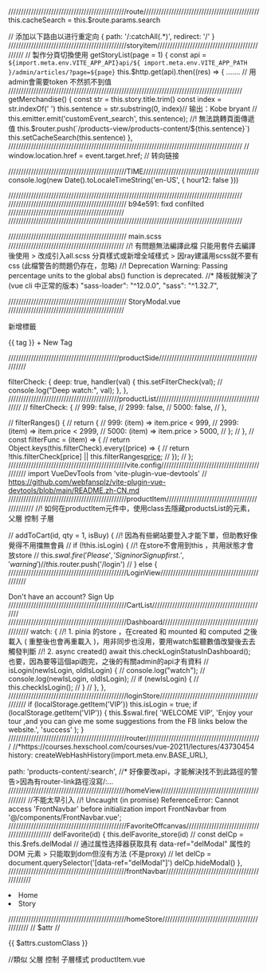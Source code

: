 ///////////////////////////////////////////////route//////////////////////////////////////////////
this.cacheSearch = this.$route.params.search

// 添加以下路由以进行重定向
{
path: '/:catchAll(.\*)',
redirect: '/'
}
///////////////////////////////////////////////storyitem//////////////////////////////////////////////
// 製作分頁切換使用
getStoryList(page = 1) {
const api = `${import.meta.env.VITE_APP_API}api/${
        import.meta.env.VITE_APP_PATH
      }/admin/articles/?page=${page}`
this.$http.get(api).then((res) => { .......
// 用admin會需要token 不然抓不到值
 /////////////////////////////////////////////////////////////////////////////////////////////
     getMerchandise() {
      const str = this.story.title.trim()
      const index = str.indexOf(' ')
      this.sentence = str.substring(0, index)// 输出：Kobe bryant
      // this.emitter.emit('customEvent_search', this.sentence); //! 無法跳轉頁面傳遞值
      this.$router.push(`/products-view/products-content/${this.sentence}`)
this.setCacheSearch(this.sentence)
},
/////////////////////////////////////////////////////////////////////////////////////////////
// window.location.href = event.target.href; // 转向链接

///////////////////////////////////////////////TIME//////////////////////////////////////////////
console.log(new Date().toLocaleTimeString('en-US', { hour12: false }))

/////////////////////////////////////////////////////////////////////////////////////////////
/////////////////////////////////////////////// b94e591: fixd confilted //////////////////////////////////////////////
/////////////////////////////////////////////////////////////////////////////////////////////

/////////////////////////////////////////////// main.scss //////////////////////////////////////////////
//! 有問題無法編譯此檔 只能用套件去編譯後使用 > 改成引入all.scss 分頁樣式或新增全域樣式 > 因ray建議用scss就不要有css (此檔警告的問題仍存在，忽略)
//! Deprecation Warning: Passing percentage units to the global abs() function is deprecated.
//\* 降板就解決了(vue cli 中正常的版本) "sass-loader": "^12.0.0", "sass": "^1.32.7",

/////////////////////////////////////////////// StoryModal.vue //////////////////////////////////////////////
<div class="d-flex flex-column flex-md-row gap-1">
<p>新增標籤</p>
<el-tag
v-for="tag in dynamicTags"
:key="tag"
class="mx-1"
closable
:disable-transitions="false"
@close="handleClose(tag)" >
{{ tag }}
</el-tag>
<el-input
v-if="inputVisible"
ref="InputRef"
v-model="inputValue"
class="ms-1"
style="width: 100px"
size="small"
@keyup.enter="handleInputConfirm"
@blur="handleInputConfirm"
/>
<el-button
v-else
class="button-new-tag ml-1"
size="small"
@click.stop="showInput" > + New Tag
</el-button>
</div>

////////////////////////////////////////////productSide//////////////////////////////////////////////

<!-- <div>
  <label>
    <input type="checkbox" v-model="filterCheck['999']" /> $999 or less
  </label>
  <label>
    <input type="checkbox" v-model="filterCheck['2999']" /> $2999 or less
  </label>
  <label>
    <input type="checkbox" v-model="filterCheck['5000']" /> $5000 or more
  </label>
</div>
{{ filterCheck }} -->

filterCheck: {
deep: true,
handler(val) {
this.setFilterCheck(val);
// console.log("Deep watch:", val);
},
},
////////////////////////////////////////////productList//////////////////////////////////////////////
// filterCheck: {
// 999: false,
// 2999: false,
// 5000: false,
// },

// filterRanges() {
// return {
// 999: (item) => item.price < 999,
// 2999: (item) => item.price < 2999,
// 5000: (item) => item.price > 5000,
// };
// },
// const filterFunc = (item) => {
// return Object.keys(this.filterCheck).every((price) => {
// return !this.filterCheck[price] || this.filterRanges[price](item);
// });
// };
///////////////////////////////////////////////vite.config//////////////////////////////////////////////
import VueDevTools from 'vite-plugin-vue-devtools'
// https://github.com/webfansplz/vite-plugin-vue-devtools/blob/main/README.zh-CN.md
 ///////////////////////////////////////////////productItem//////////////////////////////////////////////
 //! 如何在productItem元件中，使用class去隱藏productsList的元素，父層 控制 子層
<!-- //! 取得全部資料的分類，並更新相關商品列表，無法用props覆蓋，故作罷 -->
<!-- <ProductsList :filteredData="filteredData" @update-category="getProducts"></ProductsList> -->
<!-- :childClass="['d-none']" ，父元件傳入值，子元件放:class="childClass" -->
<ProductsList></ProductsList>
//
addToCart(id, qty = 1, isBuy) {
//! 因為有些網站要登入才能下單，但助教好像覺得不用擋無會員
// if (!this.isLogin) {
//! 在store不會用到this ，共用狀態才會放store
//   this.$swal.fire('Please', ' Sign in or Sign up first.', 'warning')
//   this.$router.push('/login')
// } else {
 ///////////////////////////////////////////////LoginView//////////////////////////////////////////////
  <div class="card-footer d-flex justify-content-center align-items-center">
  <div class="d-flex justify-content-center align-items-center links">
    Don't have an account?
    <!-- <el-popconfirm
      width="350"
      @confirm="confirmEvent"
      confirm-button-text="Yap!"
      cancel-button-text="No, Thanks"
      icon-color="#626AEF"
      title="Registration is not yet available... but would you like to use VIP to test it?"
    > -->
    <!-- <template #reference> -->
    <el-button style="">Sign Up</el-button>
    <!-- </template> -->
    <!-- </el-popconfirm> -->
  </div>
  <!-- <div class="d-flex justify-content-center">
    <a href="#">Forgot your password?</a>
  </div> -->
</div>
 ///////////////////////////////////////////////CartList//////////////////////////////////////////////
  <!-- 無法顯示錯誤訊息原因是你沒有透過 :class 的方式去判斷 error-message何時該顯示，
  另外 Field 後面也要記得利用 v-bind 去綁定 value  -->
<!--  check 打勾後會送出:value="true" ，預設應該是false， 會是沒打勾 會是口空的 -->
<Field
  :disabled="!isLookOver"
  :rules="termCheck"
  required
  id="termCheck"
  name="termCheck"
  :value="true"
  type="checkbox"
  class="form-check-input"
  :class="{
    'is-invalid': errors['termCheck'],
    'is-valid': !errors['termCheck'],
    'opacity-50': !isLookOver,
  }"
>
 ///////////////////////////////////////////////Dashboard//////////////////////////////////////////////
     watch: {
        //! 1. pinia 的store ，在created 和 mounted 和 computed 之後載入 ( 重整後也會再重載入 )，用非同步也沒用，要用watch監聽數值改變後去去觸發判斷
        //! 2. async created() await this.checkLoginStatusInDashboard(); 也要，因為要等這個api跑完，之後的有關admin的api才有資料
        // isLogin(newIsLogin, oldIsLogin) {
        //   console.log("watch");
        //   console.log(newIsLogin, oldIsLogin);
        //   if (newIsLogin) {
        //     this.checkIsLogin();
        //   }
        // },
    },
 ///////////////////////////////////////////////loginStore//////////////////////////////////////////////
if (localStorage.getItem('VIP')) this.isLogin = true;
if (localStorage.getItem('VIP')) {
    this.$swal.fire(
    'WELCOME VIP',
    'Enjoy your tour ,and you can give me some suggestions from the FB links below the website.',
    'success'
    );
}
 ///////////////////////////////////////////////router//////////////////////////////////////////////
   //*https://courses.hexschool.com/courses/vue-20211/lectures/43730454
  history: createWebHashHistory(import.meta.env.BASE_URL),

  path: 'products-content/:search', //* 好像要改api，才能解決找不到此路徑的警告>因為有router-link路徑沒寫/:...
 ///////////////////////////////////////////////homeView//////////////////////////////////////////////
 //不能太早引入
 //! Uncaught (in promise) ReferenceError: Cannot access 'FrontNavbar' before initialization
import FrontNavbar from '@/components/FrontNavbar.vue';
 ///////////////////////////////////////////////FavoriteOffcanvas//////////////////////////////////////////////
     delFavorite(id) {
      this.delFavorite_store(id)
      //
      const delCp = this.$refs.delModal
      // 通过属性选择器获取具有 data-ref="delModal" 属性的 DOM 元素 > 只能取到dom但沒有方法 (不是proxy)
      // let delCp = document.querySelector('[data-ref="delModal"]')
      delCp.hideModal()
    },
 ///////////////////////////////////////////////frontNavbar//////////////////////////////////////////////
             <li class="nav-item">
              <!-- 關於active切換時有加上 但接著就會重新整理又不見 方法：- 1. 直接寫在 HTML 上（建議 -->
              <!-- router.js 自己會加上 -->
              <router-link to="/" class="nav-link px-4 py-3"> Home </router-link>
            </li>
            <li class="nav-item">
              <!-- 使用巢狀的父層即可，不然內頁會無active > 失敗，因為路徑就會指到視圖層級而已，需使用路徑判斷 -->
              <router-link
                to="/story/list"
                :class="{ active: $route.path.includes('/story') }"
                class="nav-link px-4 py-3"
              >
                Story
              </router-link>
            </li>

 ///////////////////////////////////////////////homeStore//////////////////////////////////////////////
 // $attr
  <HomeStory customClass="text-nbaBlue"></HomeStory>
//
  <p
  class=""
  :class="Boolean($attrs.customClass) ? `${$attrs.customClass}` : 'false'"
>
  {{ $attrs.customClass }}
</p>
//類似 父層 控制 子層樣式 productItem.vue
